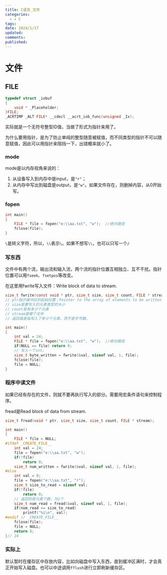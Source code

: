 ```yaml
---
title: C语言_文件
categories:
  - - C
tags: 
date: 2024/1/17
updated: 
comments: 
published:
---
```

# 文件

## FILE

```c
typedef struct _iobuf
{
    void * _Placeholder;
}FILE;
_ACRTIMP _ALT FILE* __cdecl __acrt_iob_func(unsigned _Ix);
```

实际就是一个无符号整型ID值，当做了形式为指针来用了。

为什么要用指针，是为了防止单纯的整型随意被赋值，而不同类型的指针不可以随意赋值，因此可以用指针来阻挡一下，出错概率就小了。

### mode

mode是以内存视角来说的：

1. 从设备写入到内存中是input，是`"r"`；
2. 从内存中写出到磁盘是output，是`"w"`。如果文件存在，则删掉内容，从0开始写。

### fopen

```c
int main()
{
    FILE * file = fopen("e:\\aa.txt", "w");  //绝对路径
    fclose(file);
}
```

`\`是转义字符，所以，`\\`表示`\`。如果不想写`\\`，也可以只写一个`/`

### 写东西

文件中有两个流，输出流和输入流，两个流的指针位置互相独立、互不干扰。指针位置可以用`fseek`、`fsetpos`等改变。

在这里用fwrite写入文件：Write block of data to stream.

```c
size_t fwrite(const void * ptr, size_t size, size_t count, FILE * stream);
// ptr指示缓冲区的起始位置；Pointer to the array of elements to be written, converted to a const void *
// size是要写入的元素类型的大小
// count是有多少个元素
// stream是哪个文件
// 返回值是指写入了多少个元素，而不是字节数。
```

```c
int main()
{
    int val = 24;
    FILE * file = fopen("e:\\aa.txt", "w");  //绝对路径
    if(NULL == file) return 0;
    // 写入一个int。
    size_t byte_written = fwrite(&val, sizeof val, 1, file);
    fclose(file);
    file = NULL;
}
```

### 程序中读文件

如果已经有存在的文件，则就不要再执行写入的部分。需要用宏条件语句来控制程序。

fread是Read block of data from stream.

```c
size_t fread(void * ptr, size_t size, size_t count, FILE * stream);
```

```c
int main()
{
    FILE * file = NULL;
#ifdef _CREATE_FILE__
    int val = 24;
    file = fopen("e:\\aa.txt", "w");
    if(!file)
        return 0;
    size_t num_written = fwrite(&val, sizeof val, 1, file);
#else
    int val = 0;
    file = fopen("e:\\aa.txt", "r");
    size_t size_to_read = sizeof val;
    if(!file)
        return 0;
    // 返回的是元素个数，为1个
    size_t num_read = fread(&val, sizeof val, 1, file);
    if(num_read == size_to_read)
        printf("%i\n", val);
#endif // _CREATE_FILE__
    fclose(file);
    file = NULL;
    return 0;
}// 24
```

### 实际上

默认暂时在缓存区中存放内容，比如向磁盘中写入东西，直到缓冲区满时，才会真正开始写入磁盘。也可以中途调用`fflush`进行立即刷新缓存区。
